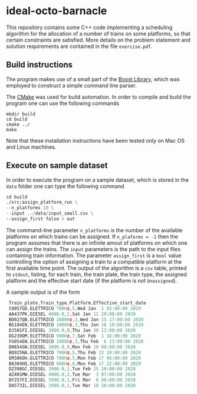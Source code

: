 # ideal-octo-barnacle
This repository contains some C++ code implementing a scheduling algorithm for the allocation of a number of trains on some platforms, so that certain constraints are satisfied. 
More details on the problem statement and solution requirements are contained in the file `exercise.pdf`.

## Build instructions
The program makes use of a small part of the [Boost Library](https://www.boost.org), which was employed to construct a simple
command line parser. 

The [CMake](https://cmake.org) was used for build automation.
In order to compile and build the program one can use the following commands

```
mkdir build
cd build 
cmake ../
make 
```
Note that these installation instructions have been tested only on Mac OS and Linux machines.
## Execute on sample dataset
In order to execute the program on a sample dataset, which is stored in the `data` folder
one can type the following command

```asm
cd build
./src/assign_platform_run \
--n_platforms 10 \
--input ../data/input_small.csv \ 
--assign_first false > out
```
The command-line parameter `n_platforms` is the number of the available platforms on which 
trains can be assigned. If `n_plaforms = -1` then the program assumes that there is an infinite amout of platforms on which one can 
assign the trains. The `input` parameters is the path to the input files containing train information.
The parameter `assign_first` is a `bool` value controlling the option of assigning a train to a compatible platform at
the first available time point. The output of the algorithm is a `csv` table, printed to `stdout`, listing, 
for each train, the train plate, the train type, the assigned platform and the effective start date (if the platform is not 
`Unassigned`).

A sample output is of the form
```asm
 Train_plate,Train_type,Platform,Effective_start_date
 CO057GD,ELETTRICO 700Hz,5,Wed Jan  1 02:00:00 2020
 AA437PK,DIESEL 4000.0,2,Sat Jan 11 20:00:00 2020
 BO027QB,ELETTRICO 1000Hz,3,Wed Jan 15 17:00:00 2020
 BG184EN,ELETTRICO 1000Hz,3,Thu Jan 16 10:00:00 2020
 DJ501FI,DIESEL 3800.0,0,Thu Jan 30 12:00:00 2020
 DG239OM,ELETTRICO 900Hz,7,Sat Feb  1 16:00:00 2020
 FG054EW,ELETTRICO 1000Hz,3,Thu Feb  6 13:00:00 2020
 DH654SW,DIESEL 3800.0,0,Mon Feb 10 08:00:00 2020
 BQ925NA,ELETTRICO 700Hz,5,Thu Feb 13 10:00:00 2020
 EM306OH,ELETTRICO 700Hz,5,Mon Feb 17 06:00:00 2020
 BA304HQ,ELETTRICO 800Hz,6,Mon Feb 17 22:00:00 2020
 DZ398GC,DIESEL 3900.0,1,Tue Feb 25 20:00:00 2020
 AZ401MW,DIESEL 4000.0,2,Tue Mar  3 07:00:00 2020
 BY257FI,DIESEL 3900.0,1,Fri Mar  6 06:00:00 2020
 DA573IL,DIESEL 3900.0,1,Tue Mar 10 16:00:00 2020
```
